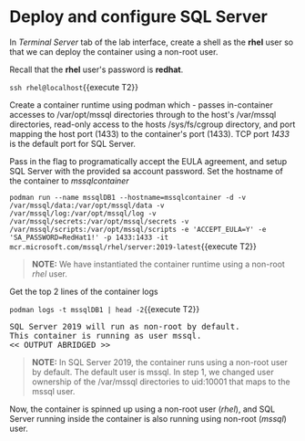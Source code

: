 # Deploy and configure SQL Server

In *Terminal Server* tab of the lab interface, create a shell as the __rhel__ user so that we can deploy the container using
a non-root user.

Recall that the __rhel__ user's password is __redhat__.

`ssh rhel@localhost`{{execute T2}}

Create a container runtime using podman which - passes in-container accesses to /var/opt/mssql directories through to 
the host's /var/mssql directories, read-only access to the hosts /sys/fs/cgroup directory, and port mapping the host port (1433) to the container's port (1433). TCP port *1433* is the default port for SQL Server.

Pass in the flag to programatically accept the EULA agreement, and setup SQL Server with the provided sa account password. Set the hostname of 
the container to *mssqlcontainer*

`podman run --name mssqlDB1 --hostname=mssqlcontainer -d -v /var/mssql/data:/var/opt/mssql/data -v /var/mssql/log:/var/opt/mssql/log -v /var/mssql/secrets:/var/opt/mssql/secrets -v /var/mssql/scripts:/var/opt/mssql/scripts -e 'ACCEPT_EULA=Y' -e 'SA_PASSWORD=RedHat1!' -p 1433:1433 -it mcr.microsoft.com/mssql/rhel/server:2019-latest`{{execute T2}}

> **NOTE:** We have instantiated the container runtime using a non-root *rhel* user.

Get the top 2 lines of the container logs 

`podman logs -t mssqlDB1 | head -2`{{execute T2}}

<pre class="file">
SQL Server 2019 will run as non-root by default.
This container is running as user mssql.
<< OUTPUT ABRIDGED >>
</pre>

> **NOTE:** In SQL Server 2019, the container runs using a non-root user by default. The default user is mssql. In step 1, we changed user ownership of the /var/mssql directories to uid:10001 that maps to the mssql user. 

Now, the container is spinned up using a non-root user (*rhel*), and SQL Server running inside the container is also running using non-root (*mssql*) user.
